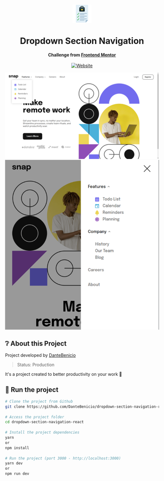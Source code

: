 <div align="center">
  <img src="./.github/favicon.png" alt="favicon" title="favicon">
  <h1>Dropdown Section Navigation</h1>
  <h4>Challenge from <a href="https://www.frontendmentor.io/challenges/intro-section-with-dropdown-navigation-ryaPetHE5">Frontend Mentor</a></h4>


   [![Website](https://img.shields.io/website?down_color=critical&down_message=down&label=vercel&logo=vercel&style=for-the-badge&up_color=brightengreen&up_message=active&url=https://dropdown-section-navigation-react.vercel.app/)](https://dropdown-section-navigation-react.vercel.app/)

   <img src="./.github/image-1.png" alt="application image" title="application image"/>
   <img src="./.github/image-2.png" alt="application image" title="application image"/>
</div>

## ❔ About this Project

Project developed by [DanteBenicio](https://github.com/DanteBenicio)

> Status: Production

It's a project created to better productivity on your work 💢


## 🚀 Run the project

```bash
# Clone the project from Github
git clone https://github.com/DanteBenicio/dropdown-section-navigation-react

# Access the project folder
cd dropdown-section-navigation-react

# Install the project dependencies
yarn
or
npm install

# Run the project (port 3000 - http://localhost:3000)
yarn dev
or
npm run dev
```